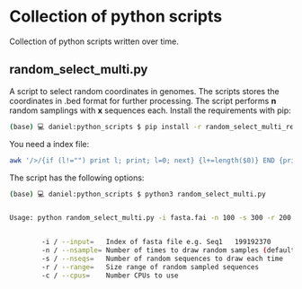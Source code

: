 # Collection of python scripts
Collection of python scripts written over time.

## random_select_multi.py
A script to select random coordinates in genomes. The scripts stores the coordinates in .bed format for further processing.
The script performs **n** random samplings with **x** sequences each. 
Install the requirements with pip:

```bash
(base) 💻 daniel:python_scripts $ pip install -r random_select_multi_requirementes.txt 
```

You need a index file:
```bash
awk '/>/{if (l!="") print l; print; l=0; next} {l+=length($0)} END {print l}' genome.fa | paste - - | cut -d ">" -f2 > genome.index
```

The script has the following options:

```bash 
(base) 💻 daniel:python_scripts $ python3 random_select_multi.py 


Usage: python random_select_multi.py -i fasta.fai -n 100 -s 300 -r 200:20000 -c 1


        -i / --input=   Index of fasta file e.g. Seq1   199192370
        -n / --nsample= Number of times to draw random samples (default 100)
        -s / --nseqs=   Number of random sequences to draw each time
        -r / --range=   Size range of random sampled sequences
        -c / --cpus=    Number CPUs to use
```


